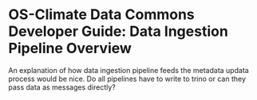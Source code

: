 # OS-Climate Data Commons Developer Guide: Data Ingestion Pipeline Overview

An explanation of how data ingestion pipeline feeds the metadata updata process would be nice.  Do all pipelines have to write to trino or can they pass data as messages directly?
